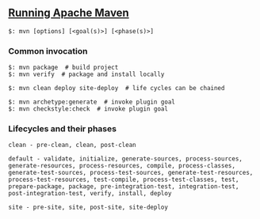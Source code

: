 ## [Running Apache Maven](https://maven.apache.org/run.html)

```
$: mvn [options] [<goal(s)>] [<phase(s)>]
```

### Common invocation

```
$: mvn package  # build project
$: mvn verify  # package and install locally

$: mvn clean deploy site-deploy  # life cycles can be chained

$: mvn archetype:generate  # invoke plugin goal
$: mvn checkstyle:check  # invoke plugin goal
```

### Lifecycles and their phases

```
clean - pre-clean, clean, post-clean

default - validate, initialize, generate-sources, process-sources, generate-resources, process-resources, compile, process-classes, generate-test-sources, process-test-sources, generate-test-resources, process-test-resources, test-compile, process-test-classes, test, prepare-package, package, pre-integration-test, integration-test, post-integration-test, verify, install, deploy

site - pre-site, site, post-site, site-deploy
```

